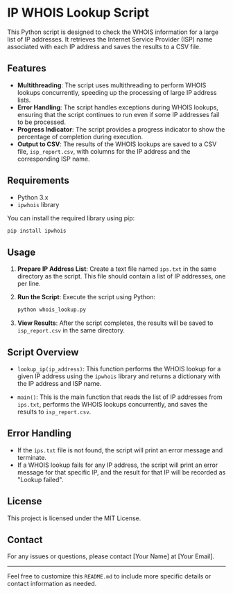 # IP WHOIS Lookup Script

This Python script is designed to check the WHOIS information for a large list of IP addresses. It retrieves the Internet Service Provider (ISP) name associated with each IP address and saves the results to a CSV file.

## Features

- **Multithreading**: The script uses multithreading to perform WHOIS lookups concurrently, speeding up the processing of large IP address lists.
- **Error Handling**: The script handles exceptions during WHOIS lookups, ensuring that the script continues to run even if some IP addresses fail to be processed.
- **Progress Indicator**: The script provides a progress indicator to show the percentage of completion during execution.
- **Output to CSV**: The results of the WHOIS lookups are saved to a CSV file, `isp_report.csv`, with columns for the IP address and the corresponding ISP name.

## Requirements

- Python 3.x
- `ipwhois` library

You can install the required library using pip:

```bash
pip install ipwhois
```

## Usage

1. **Prepare IP Address List**: Create a text file named `ips.txt` in the same directory as the script. This file should contain a list of IP addresses, one per line.

2. **Run the Script**: Execute the script using Python:

   ```bash
   python whois_lookup.py
   ```

3. **View Results**: After the script completes, the results will be saved to `isp_report.csv` in the same directory.

## Script Overview

- `lookup_ip(ip_address)`: This function performs the WHOIS lookup for a given IP address using the `ipwhois` library and returns a dictionary with the IP address and ISP name.
  
- `main()`: This is the main function that reads the list of IP addresses from `ips.txt`, performs the WHOIS lookups concurrently, and saves the results to `isp_report.csv`.

## Error Handling

- If the `ips.txt` file is not found, the script will print an error message and terminate.
- If a WHOIS lookup fails for any IP address, the script will print an error message for that specific IP, and the result for that IP will be recorded as "Lookup failed".

## License

This project is licensed under the MIT License.

## Contact

For any issues or questions, please contact [Your Name] at [Your Email].

---

Feel free to customize this `README.md` to include more specific details or contact information as needed.
